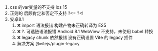 1. css 的var变量的不支持  ios 15
2. 正则的 后顾肯定和否定不支持 ?<= ?<!
3.  安卓8.1 
    1.  ❌ import 语法报错	构建产物未正确转译为 ES5
    2.  ❌ ?. 可选链语法报错	Android 8.1 WebView 不支持，未使用 babel 转换
    3.  ❌ legacy chunk 依然报错	没有正确设置 Vite 的 legacy 插件
    4. 解决方案 @vitejs/plugin-legacy
